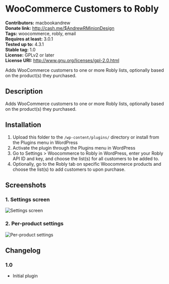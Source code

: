 # WooCommerce Customers to Robly #
**Contributors:** macbookandrew  
**Donate link:** http://cash.me/$AndrewRMinionDesign  
**Tags:** woocommerce, robly, email  
**Requires at least:** 3.0.1  
**Tested up to:** 4.3.1  
**Stable tag:** 1.0  
**License:** GPLv2 or later  
**License URI:** http://www.gnu.org/licenses/gpl-2.0.html  

Adds WooCommerce customers to one or more Robly lists, optionally based on the product(s) they purchased.

## Description ##

Adds WooCommerce customers to one or more Robly lists, optionally based on the product(s) they purchased.


## Installation ##

1. Upload this folder to the `/wp-content/plugins/` directory or install from the Plugins menu in WordPress
1. Activate the plugin through the Plugins menu in WordPress
1. Go to Settings > Woocommerce to Robly in WordPress, enter your Robly API ID and key, and choose the list(s) for all customers to be added to.
1. Optionally, go to the Robly tab on specific Woocommerce products and choose the list(s) to add customers to upon purchase.

## Screenshots ##

### 1. Settings screen ###
![Settings screen](http://s.wordpress.org/extend/plugins/woocommerce-customers-to-robly/screenshot-1.png)

### 2. Per-product settings ###
![Per-product settings](http://s.wordpress.org/extend/plugins/woocommerce-customers-to-robly/screenshot-2.png)


## Changelog ##

### 1.0 ###
* Initial plugin
